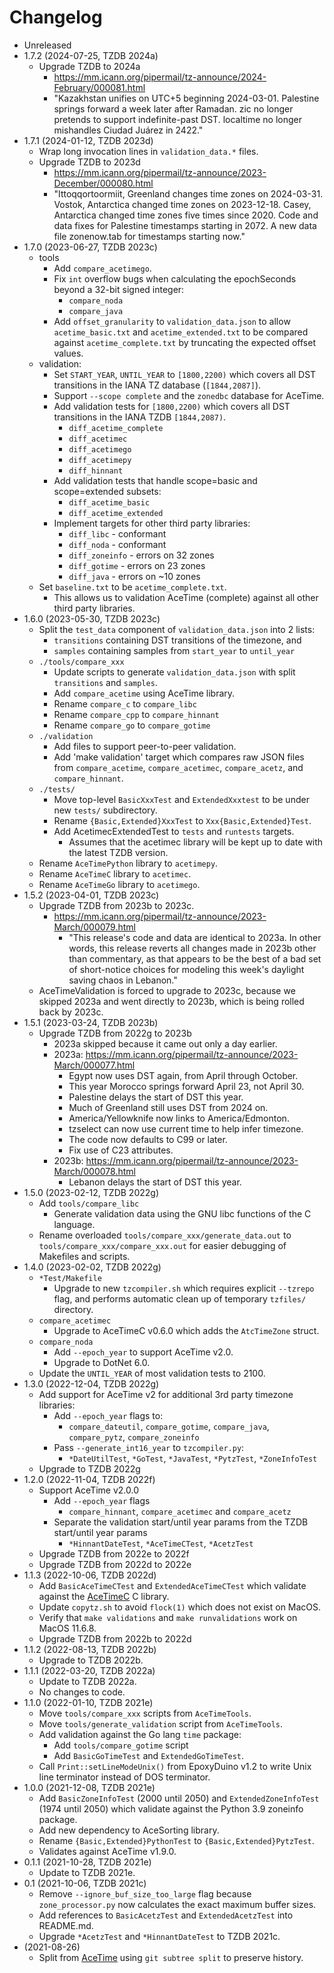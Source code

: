 # Changelog

- Unreleased
- 1.7.2 (2024-07-25, TZDB 2024a)
    - Upgrade TZDB to 2024a
        - https://mm.icann.org/pipermail/tz-announce/2024-February/000081.html
        - "Kazakhstan unifies on UTC+5 beginning 2024-03-01. Palestine springs
          forward a week later after Ramadan. zic no longer pretends to support
          indefinite-past DST. localtime no longer mishandles Ciudad Juárez in
          2422."
- 1.7.1 (2024-01-12, TZDB 2023d)
    - Wrap long invocation lines in `validation_data.*` files.
    - Upgrade TZDB to 2023d
        - https://mm.icann.org/pipermail/tz-announce/2023-December/000080.html
        - "Ittoqqortoormiit, Greenland changes time zones on 2024-03-31. Vostok,
          Antarctica changed time zones on 2023-12-18. Casey, Antarctica changed
          time zones five times since 2020. Code and data fixes for Palestine
          timestamps starting in 2072. A new data file zonenow.tab for
          timestamps starting now."
- 1.7.0 (2023-06-27, TZDB 2023c)
    - tools
        - Add `compare_acetimego`.
        - Fix `int` overflow bugs when calculating the epochSeconds beyond a
          32-bit signed integer:
            - `compare_noda`
            - `compare_java`
        - Add `offset_granularity` to `validation_data.json` to allow
          `acetime_basic.txt` and `acetime_extended.txt` to be compared
          against `acetime_complete.txt` by truncating the expected offset
          values.
    - validation:
        - Set `START_YEAR`, `UNTIL_YEAR` to `[1800,2200)` which covers
          all DST transitions in the IANA TZ database (`[1844,2087]`).
        - Support `--scope complete` and the `zonedbc` database for AceTime.
        - Add validation tests for `[1800,2200)` which covers all DST
          transitions in the IANA TZDB `[1844,2087)`.
            - `diff_acetime_complete`
            - `diff_acetimec`
            - `diff_acetimego`
            - `diff_acetimepy`
            - `diff_hinnant`
        - Add validation tests that handle scope=basic and scope=extended
          subsets:
            - `diff_acetime_basic`
            - `diff_acetime_extended`
        - Implement targets for other third party libraries:
            - `diff_libc` - conformant
            - `diff_noda` - conformant
            - `diff_zoneinfo` - errors on 32 zones
            - `diff_gotime` - errors on 23 zones
            - `diff_java` - errors on ~10 zones
    - Set `baseline.txt` to be `acetime_complete.txt`.
        - This allows us to validation AceTime (complete) against all other
          third party libraries.
- 1.6.0 (2023-05-30, TZDB 2023c)
    - Split the `test_data` component of `validation_data.json` into 2 lists:
        - `transitions` containing DST transitions of the timezone, and
        - `samples` containing samples from `start_year` to `until_year`
    - `./tools/compare_xxx`
        - Update scripts to generate `validation_data.json` with split
          `transitions` and `samples`.
        - Add `compare_acetime` using AceTime library.
        - Rename `compare_c` to `compare_libc`
        - Rename `compare_cpp` to `compare_hinnant`
        - Rename `compare_go` to `compare_gotime`
    - `./validation`
        - Add files to support peer-to-peer validation.
        - Add 'make validation' target which compares raw JSON files from
          `compare_acetime`, `compare_acetimec`, `compare_acetz`, and
          `compare_hinnant`.
    - `./tests/`
        - Move top-level `BasicXxxTest` and `ExtendedXxxtest` to be under new
          `tests/` subdirectory.
        - Rename `{Basic,Extended}XxxTest` to `Xxx{Basic,Extended}Test`.
        - Add AcetimecExtendedTest to `tests` and `runtests` targets.
            - Assumes that the acetimec library will be kept up to date with the
              latest TZDB version.
    - Rename `AceTimePython` library to `acetimepy`.
    - Rename `AceTimeC` library to `acetimec`.
    - Rename `AceTimeGo` library to `acetimego`.
- 1.5.2 (2023-04-01, TZDB 2023c)
    - Upgrade TZDB from 2023b to 2023c.
        - https://mm.icann.org/pipermail/tz-announce/2023-March/000079.html
            - "This release's code and data are identical to 2023a.  In other
              words, this release reverts all changes made in 2023b other than
              commentary, as that appears to be the best of a bad set of
              short-notice choices for modeling this week's daylight saving
              chaos in Lebanon."
    - AceTimeValidation is forced to upgrade to 2023c, because we skipped 2023a
      and went directly to 2023b, which is being rolled back by 2023c.
- 1.5.1 (2023-03-24, TZDB 2023b)
    - Upgrade TZDB from 2022g to 2023b
        - 2023a skipped because it came out only a day earlier.
        - 2023a: https://mm.icann.org/pipermail/tz-announce/2023-March/000077.html
            - Egypt now uses DST again, from April through October.
            - This year Morocco springs forward April 23, not April 30.
            - Palestine delays the start of DST this year.
            - Much of Greenland still uses DST from 2024 on.
            - America/Yellowknife now links to America/Edmonton.
            - tzselect can now use current time to help infer timezone.
            - The code now defaults to C99 or later.
            - Fix use of C23 attributes.
        - 2023b: https://mm.icann.org/pipermail/tz-announce/2023-March/000078.html
            - Lebanon delays the start of DST this year.
- 1.5.0 (2023-02-12, TZDB 2022g)
    - Add `tools/compare_libc`
        - Generate validation data using the GNU libc functions of the C
          language.
    - Rename overloaded `tools/compare_xxx/generate_data.out` to
      `tools/compare_xxx/compare_xxx.out` for easier debugging of Makefiles and
      scripts.
- 1.4.0 (2023-02-02, TZDB 2022g)
    - `*Test/Makefile`
        - Upgrade to new `tzcompiler.sh` which requires explicit `--tzrepo`
          flag, and performs automatic clean up of temporary `tzfiles/`
          directory.
    - `compare_acetimec`
        - Upgrade to AceTimeC v0.6.0 which adds the `AtcTimeZone` struct.
    - `compare_noda`
        - Add `--epoch_year` to support AceTime v2.0.
        - Upgrade to DotNet 6.0.
    - Update the `UNTIL_YEAR` of most validation tests to 2100.
- 1.3.0 (2022-12-04, TZDB 2022g)
    - Add support for AceTime v2 for additional 3rd party timezone libraries:
        - Add `--epoch_year` flags to:
            - `compare_dateutil`, `compare_gotime`, `compare_java`,
              `compare_pytz`, `compare_zoneinfo`
        - Pass `--generate_int16_year` to `tzcompiler.py`:
            - `*DateUtilTest`, `*GoTest`, `*JavaTest`, `*PytzTest`,
              `*ZoneInfoTest`
    - Upgrade to TZDB 2022g
- 1.2.0 (2022-11-04, TZDB 2022f)
    - Support AceTime v2.0.0
        - Add `--epoch_year` flags
            - `compare_hinnant`, `compare_acetimec` and `compare_acetz`
        - Separate the validation start/until year params from the TZDB
          start/until year params
            - `*HinnantDateTest`, `*AceTimeCTest`, `*AcetzTest`
    - Upgrade TZDB from 2022e to 2022f
    - Upgrade TZDB from 2022d to 2022e
- 1.1.3 (2022-10-06, TZDB 2022d)
    - Add `BasicAceTimeCTest` and `ExtendedAceTimeCTest` which validate
      against the [AceTimeC](https://github.com/bxparks/AceTimeC) C library.
    - Update `copytz.sh` to avoid `flock(1)` which does not exist on MacOS.
    - Verify that `make validations` and `make runvalidations` work on MacOS
      11.6.8.
    - Upgrade TZDB from 2022b to 2022d
- 1.1.2 (2022-08-13, TZDB 2022b)
    - Upgrade to TZDB 2022b.
- 1.1.1 (2022-03-20, TZDB 2022a)
    - Update to TZDB 2022a.
    - No changes to code.
- 1.1.0 (2022-01-10, TZDB 2021e)
    - Move `tools/compare_xxx` scripts from `AceTimeTools`.
    - Move `tools/generate_validation` script from `AceTimeTools`.
    - Add validation against the Go lang `time` package:
        - Add `tools/compare_gotime` script
        - Add `BasicGoTimeTest` and `ExtendedGoTimeTest`.
    - Call `Print::setLineModeUnix()` from EpoxyDuino v1.2 to write Unix line
      terminator instead of DOS terminator.
- 1.0.0 (2021-12-08, TZDB 2021e)
    - Add `BasicZoneInfoTest` (2000 until 2050) and `ExtendedZoneInfoTest`
      (1974 until 2050) which validate against the Python 3.9 zoneinfo package.
    - Add new dependency to AceSorting library.
    - Rename `{Basic,Extended}PythonTest` to `{Basic,Extended}PytzTest`.
    - Validates against AceTime v1.9.0.
- 0.1.1 (2021-10-28, TZDB 2021e)
    - Update to TZDB 2021e.
- 0.1 (2021-10-06, TZDB 2021c)
    - Remove `--ignore_buf_size_too_large` flag because `zone_processor.py`
      now calculates the exact maximum buffer sizes.
    - Add references to `BasicAcetzTest` and `ExtendedAcetzTest` into README.md.
    - Upgrade `*AcetzTest` and `*HinnantDateTest` to TZDB 2021c.
- (2021-08-26)
    - Split from [AceTime](https://github.com/bxparks/AceTime) using `git
      subtree split` to preserve history.
